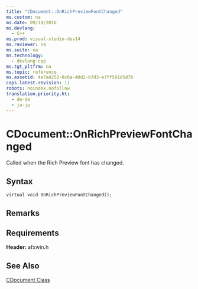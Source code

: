 ```yaml
---
title: "CDocument::OnRichPreviewFontChanged"
ms.custom: na
ms.date: 09/19/2016
ms.devlang: 
  - C++
ms.prod: visual-studio-dev14
ms.reviewer: na
ms.suite: na
ms.technology: 
  - devlang-cpp
ms.tgt_pltfrm: na
ms.topic: reference
ms.assetid: 4e7a4252-0c6a-40d2-b7d3-e7ff591d5d7b
caps.latest.revision: 11
robots: noindex,nofollow
translation.priority.ht: 
  - de-de
  - ja-jp
---
```

# CDocument::OnRichPreviewFontChanged
Called when the Rich Preview font has changed.  
  
## Syntax  
  
```  
virtual void OnRichPreviewFontChanged();  
```  
  
## Remarks  
  
## Requirements  
 **Header:** afxwin.h  
  
## See Also  
 [CDocument Class](../vs140/CDocument-Class.md)